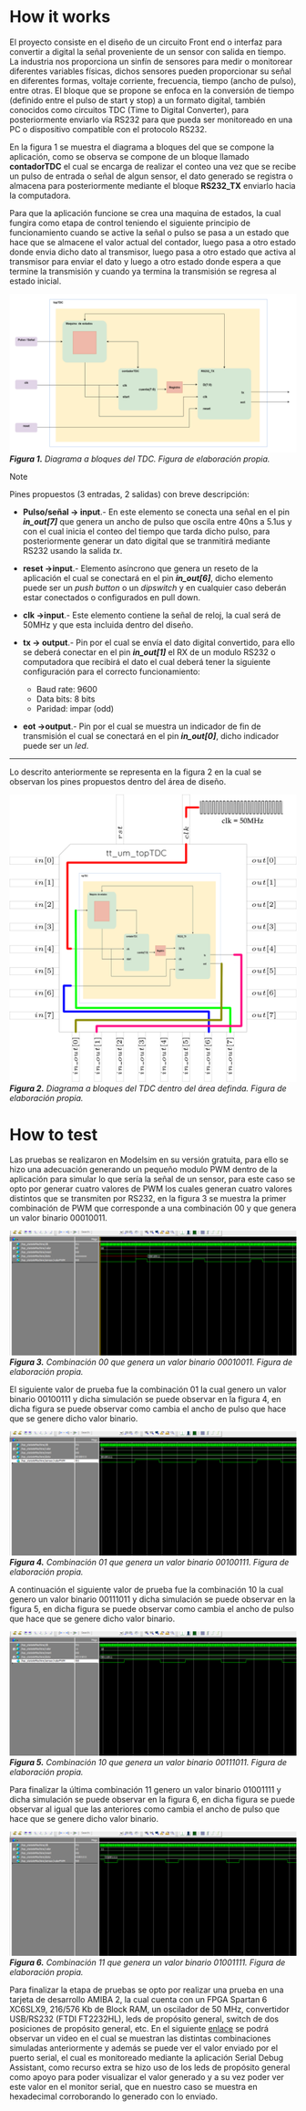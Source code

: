 <!---

This file is used to generate your project datasheet. Please fill in the information below and delete any unused
sections.

You can also include images in this folder and reference them in the markdown. Each image must be less than
512 kb in size, and the combined size of all images must be less than 1 MB.
-->

# How it works

El proyecto consiste en el diseño de un circuito Front end o interfaz para convertir a digital la señal proveniente de un sensor con salida en tiempo. La industria nos proporciona un sinfín de sensores para medir o monitorear diferentes variables físicas, dichos sensores pueden proporcionar su señal en diferentes formas, voltaje corriente, frecuencia, tiempo (ancho de pulso), entre otras. El bloque que se propone se enfoca en la conversión de tiempo (definido entre el pulso de start y stop) a un formato digital, también conocidos como circuitos TDC (Time to Digital Converter), para posteriormente enviarlo vía RS232 para que pueda ser monitoreado en una PC o dispositivo compatible con el protocolo RS232. 

En la figura 1 se muestra el diagrama a bloques del que se compone la aplicación, como se observa se compone de un bloque llamado **contadorTDC** el cual se encarga de realizar el conteo una vez que se recibe un pulso de entrada o señal de algun sensor, el dato generado se registra o almacena para posteriormente mediante el bloque **RS232_TX** enviarlo hacia la computadora.

Para que la aplicación funcione se crea una maquina de estados, la cual fungira como etapa de control teniendo el siguiente principio de funcionamiento cuando se active la señal o pulso se pasa a un estado que hace que se almacene el valor actual del contador, luego pasa a otro estado donde envia dicho dato al transmisor, luego pasa a otro estado que activa al transmisor para enviar el dato y luego a otro estado donde espera a que termine la transmisión y cuando ya termina la transmisión se regresa al estado inicial.

![](docs/topTDC.png)
_**Figura 1.** Diagrama a bloques del TDC. Figura de elaboración propia._

>[!NOTE] 
>Pines propuestos (3 entradas, 2 salidas) con breve descripción:
>
> - **Pulso/señal -> input**.- En este elemento se conecta una señal en el pin **_in_out[7]_** que genera un ancho de pulso que oscila entre 40ns a 5.1us y con el cual inicia el conteo del tiempo que tarda dicho pulso, para posteriormente generar un dato digital que se tranmitirá mediante RS232 usando la salida _tx_.
>
> - **reset ->input**.- Elemento asíncrono que genera un reseto de la aplicación el cual se conectará en el pin **_in_out[6]_**, dicho elemento puede ser un _push button_ o un _dipswitch_ y en cualquier caso deberán estar conectados o configurados en pull down.
>
> - **clk ->input**.- Este elemento contiene la señal de reloj, la cual será de 50MHz y que esta incluida dentro del diseño.
>
> - **tx -> output**.- Pin por el cual se envía el dato digital convertido, para ello se deberá conectar en el pin **_in_out[1]_** el RX de un modulo RS232 o computadora que recibirá el dato el cual deberá tener la siguiente configuración para el correcto funcionamiento:
>
>    - Baud rate: 9600
>    - Data bits: 8 bits
>    - Paridad: impar (odd)
>
> - **eot ->output**.- Pin por el cual se muestra un indicador de fin de transmisión el cual se conectará en el pin **_in_out[0]_**, dicho indicador puede ser un _led_.
>

---
Lo descrito anteriormente se representa en la figura 2 en la cual se observan los pines propuestos dentro del área de diseño.

![](docs/design.fw.png)
_**Figura 2.** Diagrama a bloques del TDC dentro del área definda. Figura de elaboración propia._

# How to test

Las pruebas se realizaron en Modelsim en su versión gratuita, para ello se hizo una adecuación generando un pequeño modulo PWM dentro de la aplicación para simular lo que sería la señal de un sensor, para este caso se opto por generar cuatro valores de PWM los cuales generan cuatro valores distintos que se transmiten por RS232, en la figura 3 se muestra la primer combinación de PWM que corresponde a una combinación 00 y que genera un valor binario 00010011.

![](docs/00.png)
_**Figura 3.** Combinación 00 que genera un valor binario 00010011. Figura de elaboración propia._

El siguiente valor de prueba fue la combinación 01 la cual genero un valor binario 00100111 y dicha simulación se puede observar en la figura 4, en dicha figura se puede observar como cambia el ancho de pulso que hace que se genere dicho valor binario.

![](docs/01.png)
_**Figura 4.** Combinación 01 que genera un valor binario 00100111. Figura de elaboración propia._

A continuación el siguiente valor de prueba fue la combinación 10 la cual genero un valor binario 00111011 y dicha simulación se puede observar en la figura 5, en dicha figura se puede observar como cambia el ancho de pulso que hace que se genere dicho valor binario.

![](docs/10.png)
_**Figura 5.** Combinación 10 que genera un valor binario 00111011. Figura de elaboración propia._

Para finalizar la última combinación 11 genero un valor binario 01001111 y dicha simulación se puede observar en la figura 6, en dicha figura se puede observar al igual que las anteriores como cambia el ancho de pulso que hace que se genere dicho valor binario.

![](docs/11.png)
_**Figura 6.** Combinación 11 que genera un valor binario 01001111. Figura de elaboración propia._

Para finalizar la etapa de pruebas se opto por realizar una prueba en una tarjeta de desarrollo AMIBA 2, la cual cuenta con un FPGA Spartan 6 XC6SLX9, 216/576 Kb de Block RAM, un oscilador de 50 MHz, convertidor USB/RS232 (FTDI FT2232HL), leds de propósito general, switch de dos posiciones de propósito general, etc. En el siguiente [enlace](https://youtu.be/AC0O6wIpQp8) se podrá observar un video en el cual se muestran las distintas combinaciones simuladas anteriormente y además se puede ver el valor enviado por el puerto serial, el cual es monitoreado mediante la aplicación Serial Debug Assistant, como recurso extra se hizo uso de los leds de propósito general como apoyo para poder visualizar el valor generado y a su vez poder ver este valor en el monitor serial, que en nuestro caso se muestra en hexadecimal corroborando lo generado con lo enviado.

<!---
## External hardware

TDC
-->
